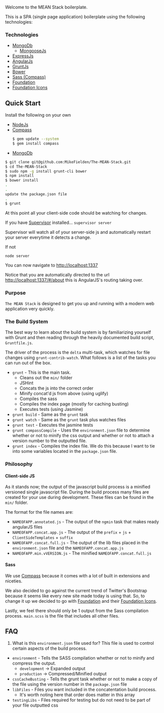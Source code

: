Welcome to the MEAN Stack boilerplate.

This is a SPA (single page application) boilerplate using the following technologies:

###  Technologies
- [MongoDb](http://www.mongodb.org/)
	- [MongooseJs](http://mongoosejs.com/)
- [ExpressJs](http://expressjs.com/)
- [AngularJs](http://angularjs.org/)
- [GruntJs](http://gruntjs.com/)
- [Bower](http://bower.io/)
- [Sass (Compass)](http://compass-style.org/)
- [Foundation](http://foundation.zurb.com/)
- [Foundation Icons](http://zurb.com/playground/foundation-icons)

## Quick Start
Install the following on your own
- [NodeJs](http://nodejs.org/)
- [Compass](http://compass-style.org/install/)
	```sh
  $ gem update --system
  $ gem install compass
  ```
- [MongoDb](http://www.mongodb.org/downloads)

```sh
$ git clone git@github.com:MikeFielden/The-MEAN-Stack.git
$ cd The-MEAN-Stack
$ sudo npm -g install grunt-cli bower
$ npm install
$ bower install
.
.
update the package.json file
.
$ grunt
```

At this point all your client-side code should be watching for changes.

If you have [Supervisor](https://github.com/isaacs/node-supervisor) installed...
`supervisor server` 

Supervisor will watch all of your server-side js and automatically restart your server everytime it detects a change.

If not 

`node server`

You can now navigate to [http://localhost:1337](http://localhost:1337)

Notice that you are automatically directed to the url [http://localhost:1337/#/about](http://localhost:1337/#/about) this is AngularJS's routing taking over.

### Purpose

`The MEAN Stack` is designed to get you up and running with a modern web application very quickly. 

### The Build System

The best way to learn about the build system is by familiarizing yourself with
Grunt and then reading through the heavily documented build script,
`Gruntfile.js`.

The driver of the process is the `delta` multi-task, which watches for file
changes using `grunt-contrib-watch`. What follows is a list of the tasks you can run out of the box.

* `grunt` - This is the main task.
	- Cleans out the `min/` folder
	- JSHint
	-	Concats the js into the correct order
	- Minify concat'd js from above (using uglify)
	- Compiles the sass
	- Compiles the index page (mostly for caching busting)
	- Executes tests (using Jasmine)
* `grunt build` - Same as the `grunt` task
* `grunt watch` - Same as the `grunt` task plus watches files
* `grunt test` - Executes the jasmine tests
* `grunt compassCompile` - Uses the `environment.json` file to determine whether or not to minify the css output and whether or not to attach a version number to the outputted file.
* `grunt index` - Compiles the index file. We do this because I want to tie into some variables located in the `package.json` file.

### Philosophy
#### Client-side JS ####

As it stands now; the output of the javascript build process is a minified versioned single javascript file. During the build process many files are created for your use during development.  These files can be found in the `min/` folder.

The format for the file names are:
- `NAMEOFAPP.annotated.js` - The output of the `ngmin` task that makes ready angularJS files
- `NAMEOFAPP.concat.app.js` - The output of the `prefix` + `js` + `ClientSideTemplates` + `suffix`
- `NAMEOFAPP.concat.full.js` - The output of the lib files placed in the `environment.json` file and the `NAMEOFAPP.concat.app.js`
- `NAMEOFAPP.min.vVERSION.js` - The minified `NAMEOFAPP.concat.full.js`

#### Sass ####
We use [Compass](http://compass-style.org/) because it comes with a lot of built in extensions and niceties.

We also decided to go against the current trend of Twitter's Bootstrap because it seems like every new site made today is using that. So, to change it up we decided to go with [Foundation](http://foundation.zurb.com/) and their [Foundation Icons](http://zurb.com/playground/foundation-icons).

Lastly, we feel there should only be 1 output from the Sass compilation process. `main.scss` is the file that includes all other files.


## FAQ
1. What is this `environment.json` file used for?
This file is used to control certain aspects of the build process. 

* `environment` - Tells the SASS compilation whether or not to minify and compress the output. 
	- `development` -> Expanded output
	- `production` -> Compressed/Minified output
* `cssCacheBusting` - Tells the grunt task whether or not to make a copy of the file using the version number in the `package.json` file
* `libFiles` - Files you want included in the concatentation build process.
	- It's worth noting here that order does matter in this array
* `testingLibs` - Files required for testing but do not need to be part of your file outputted css
